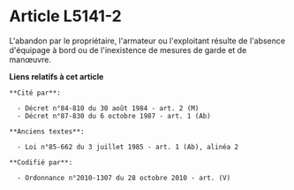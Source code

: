 # Article L5141-2

L'abandon par le propriétaire, l'armateur ou l'exploitant résulte de l'absence d'équipage à bord ou de l'inexistence de
mesures de garde et de manœuvre.

**Liens relatifs à cet article**

	**Cité par**:

	  - Décret n°84-810 du 30 août 1984 - art. 2 (M)
	  - Décret n°87-830 du 6 octobre 1987 - art. 1 (Ab)

	**Anciens textes**:

	  - Loi n°85-662 du 3 juillet 1985 - art. 1 (Ab), alinéa 2

	**Codifié par**:

	  - Ordonnance n°2010-1307 du 28 octobre 2010 - art. (V)
